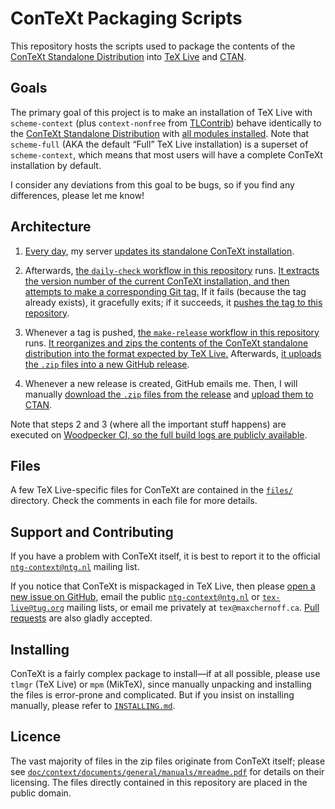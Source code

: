 <!-- ConTeXt Packaging Scripts
     https://github.com/gucci-on-fleek/context-packaging
     SPDX-License-Identifier: CC0-1.0+
     SPDX-FileCopyrightText: 2025 Max Chernoff -->

ConTeXt Packaging Scripts
=========================

This repository hosts the scripts used to package the contents of the
[ConTeXt Standalone
Distribution](https://wiki.contextgarden.net/Introduction/Installation)
into [TeX Live](https://tug.org/texlive/pkgcontrib.html) and
[CTAN](https://www.ctan.org/pkg/context).


Goals
-----

The primary goal of this project is to make an installation of TeX Live
with `scheme-context` (plus `context-nonfree` from
[TLContrib](https://contrib.texlive.info/)) behave identically to the
[ConTeXt Standalone Distribution](https://www.pragma-ade.nl/install.htm)
with [all modules
installed](https://wiki.contextgarden.net/Input_and_compilation/Modules#Installation_by_script_.28LMTX.29).
Note that `scheme-full` (<abbr>AKA</abbr> the default “Full” TeX Live
installation) is a superset of `scheme-context`, which means that most
users will have a complete ConTeXt installation by default.

I consider any deviations from this goal to be bugs, so if you find any
differences, please let me know!


Architecture
------------

1. [Every
   day](https://github.com/gucci-on-fleek/maxchernoff.ca/blob/master/tex/.config/systemd/user/update-texlive.timer),
   my server [updates its standalone ConTeXt
   installation](https://github.com/gucci-on-fleek/maxchernoff.ca/blob/master/usrlocal/bin/update-context.sh).

2. Afterwards, [the `daily-check` workflow in this
   repository][daily-check.yaml] runs. [It extracts the
   version number of the current ConTeXt installation, and then attempts
   to make a corresponding Git tag.][daily-check.sh] If it fails
   (because the tag already exists), it gracefully exits; if it
   succeeds, it [pushes the tag to this
   repository](https://github.com/gucci-on-fleek/context-packaging/tags).

3. Whenever a tag is pushed, [the `make-release` workflow in this
   repository][make-release.yaml] runs. [It reorganizes and
   zips the contents of the ConTeXt standalone distribution into the
   format expected by TeX Live.][make-release.sh] Afterwards,
   [it uploads the `.zip` files into a new GitHub
   release](https://github.com/gucci-on-fleek/context-packaging/releases).

4. Whenever a new release is created, GitHub emails me. Then, I will
   manually [download the `.zip` files from the
   release](https://github.com/gucci-on-fleek/context-packaging/releases/latest)
   and [upload them to CTAN](https://www.ctan.org/upload).

Note that steps 2 and 3 (where all the important stuff happens) are
executed on [Woodpecker CI, so the full build logs are publicly
available](https://woodpecker.maxchernoff.ca/repos/4).


Files
-----

A few TeX Live-specific files for ConTeXt are contained in the
[`files/`][files] directory. Check the comments in each file for more
details.


Support and Contributing
------------------------

If you have a problem with ConTeXt itself, it is best to report it to
the official
[`ntg-context@ntg.nl`](https://mailman.ntg.nl/archives/list/ntg-context@ntg.nl/latest)
mailing list.

If you notice that ConTeXt is mispackaged in TeX Live, then please [open
a new issue on
GitHub](https://github.com/gucci-on-fleek/context-packaging/issues/new),
email the public
[`ntg-context@ntg.nl`](https://mailman.ntg.nl/archives/list/ntg-context@ntg.nl/latest)
or [`tex-live@tug.org`](https://tug.org/mailman/listinfo/tex-live)
mailing lists, or email me privately at `tex@maxchernoff.ca`. [Pull
requests](https://github.com/gucci-on-fleek/context-packaging/compare)
are also gladly accepted.


Installing
----------

ConTeXt is a fairly complex package to install—if at all possible,
please use `tlmgr` (TeX Live) or `mpm` (MikTeX), since manually
unpacking and installing the files is error-prone and complicated. But
if you insist on installing manually, please refer to
[`INSTALLING.md`][INSTALLING.md].


Licence
-------

The vast majority of files in the zip files originate from ConTeXt
itself; please see
[`doc/context/documents/general/manuals/mreadme.pdf`][mreadme.pdf]
for details on their licensing. The files directly contained in this
repository are placed in the public domain.


<!-- BEGIN github -->
   [daily-check.yaml]:  .woodpecker/daily-check.yaml
   [daily-check.sh]:    scripts/daily-check.sh
   [make-release.yaml]: .woodpecker/make-release.yaml
   [make-release.sh]:   scripts/make-release.sh
   [files]:             files/
   [INSTALLING.md]:     files/INSTALLING.md
   [mreadme.pdf]:       https://texdoc.org/serve/mreadme/0
<!-- END github -->

<!-- LINKS ctan
   [daily-check.yaml]:  https://github.com/gucci-on-fleek/context-packaging/tree/master/.woodpecker/daily-check.yaml
   [daily-check.sh]:    https://github.com/gucci-on-fleek/context-packaging/tree/master/scripts/daily-check.sh
   [make-release.yaml]: https://github.com/gucci-on-fleek/context-packaging/tree/master/.woodpecker/make-release.yaml
   [make-release.sh]:   https://github.com/gucci-on-fleek/context-packaging/tree/master/scripts/make-release.sh
   [files]:             https://github.com/gucci-on-fleek/context-packaging/tree/master/files/
   [INSTALLING.md]:     https://github.com/gucci-on-fleek/context-packaging/tree/master/files/INSTALLING.md
   [mreadme.pdf]:       doc/mreadme.pdf
     LINKS ctan -->


